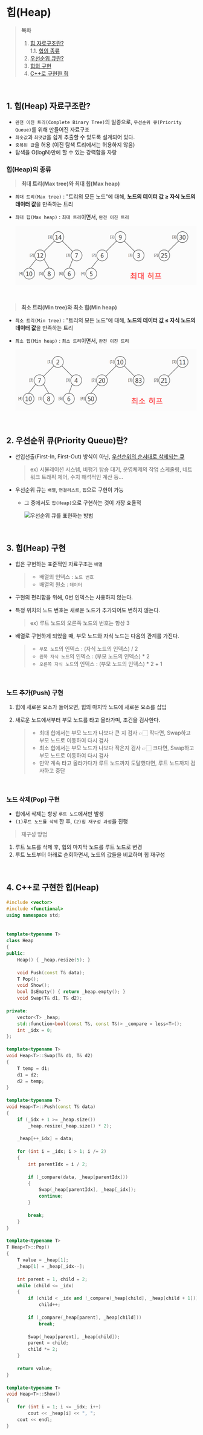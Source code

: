 # 힙(Heap)  

> **목차**  
> 1. [힙 자료구조란?](#1-힙heap-자료구조란)  
> 1.1. [힙의 종류](#힙heap의-종류)  
> 2. [우선순위 큐란?](#2-우선순위-큐priority-queue란)  
> 3. [힙의 구현](#3-힙heap-구현)  
> 4. [C++로 구현한 힙](#4-c로-구현한-힙heap)  

<br>

## 1. 힙(Heap) 자료구조란?
- `완전 이진 트리(Complete Binary Tree)`의 일종으로, `우선순위 큐(Priority Queue)`를 위해 만들어진 자료구조
- `최솟값`과 `최댓값`을 쉽게 추출할 수 있도록 설계되어 있다.  
- `중복된 값`을 허용 (이진 탐색 트리에서는 허용하지 않음)  
- 탐색을 $\mathrm{O(logN)}$만에 할 수 있는 강력함을 자랑  

### 힙(Heap)의 종류  
> **최대 트리(Max tree)와 최대 힙(Max heap)**
- `최대 트리(Max tree)` : "트리의 모든 노드"에 대해, **노드의 데이터 값 $\geq$ 자식 노드의 데이터 값**을 만족하는 트리
- `최대 힙(Max heap)` : `최대 트리`이면서, `완전 이진 트리`  

    ![최대 힙 예](../Resources/Images/최대%20힙%20예.png)  

<br>

> **최소 트리(Min tree)와 최소 힙(Min heap)**  
- `최소 트리(Min tree)` : "트리의 모든 노드"에 대해, **노드의 데이터 값 $\leq$ 자식 노드의 데이터 값**을 만족하는 트리  
- `최소 힙(Min heap)` : `최소 트리`이면서, `완전 이진 트리`  

    ![최소 힙 예](../Resources/Images/최소%20힙%20예.png)  

<br>

## 2. 우선순위 큐(Priority Queue)란?
- 선입선출(First-In, First-Out) 방식이 아닌, <u>우선순위의 순서대로 삭제되는 큐</u>  

    > ex) 시뮬레이션 시스템, 비행기 탑승 대기, 운영체제의 작업 스케줄링, 네트워크 트래픽 제어, 수치 해석적인 계산 등...  

- 우선순위 큐는 `배열`, `연결리스트`, `힙`으로 구현이 가능  
    - 그 중에서도 `힙(Heap)`으로 구현하는 것이 가장 효율적  

        ![우선순위 큐를 표현하는 방법](https://gmlwjd9405.github.io/images/data-structure-heap/data-structure-heap-priorityqueue.png)  

<br>

## 3. 힙(Heap) 구현
- 힙은 구현하는 표준적인 자료구조는 `배열`  

    > - 배열의 인덱스 : `노드 번호`  
    > - 배열의 원소 : `데이터`  

- 구현의 편리함을 위해, 0번 인덱스는 사용하지 않는다.  
- 특정 위치의 노드 번호는 새로운 노드가 추가되어도 변하지 않는다.  

    > ex) 루트 노드의 오른쪽 노드의 번호는 항상 3  

- 배열로 구현하게 되었을 때, 부모 노드와 자식 노드는 다음의 관계를 가진다.  

    > - `부모 노드`의 인덱스 : (자식 노드의 인덱스) / 2  
    > - `왼쪽 자식 노드`의 인덱스 : (부모 노드의 인덱스) * 2  
    > - `오른쪽 자식 노드`의 인덱스 : (부모 노드의 인덱스) * 2 + 1  

<br>

### 노드 추가(Push) 구현
1. 힙에 새로운 요소가 들어오면, 힙의 마지막 노드에 새로운 요소를 삽입
2. 새로운 노드에서부터 부모 노드를 타고 올라가며, 조건을 검사한다.  

    > - 최대 힙에서는 부모 노드가 나보다 큰 지 검사 👉🏻 작다면, Swap하고 부모 노드로 이동하여 다시 검사  
    > - 최소 힙에서는 부모 노드가 나보다 작은지 검사 👉🏻 크다면, Swap하고 부모 노드로 이동하여 다시 검사  
    > - 만약 계속 타고 올라가다가 루트 노드까지 도달했다면, 루트 노드까지 검사하고 중단  

<br>

### 노드 삭제(Pop) 구현
- 힙에서 삭제는 항상 `루트 노드`에서만 발생  
- `(1)루트 노드를 삭제` 한 후, `(2)힙 재구성 과정`을 진행  

> 재구성 방법  
1. 루트 노드를 삭제 후, 힙의 마지막 노드를 루트 노드로 변경  
2. 루트 노드부터 아래로 순회하면서, 노드의 값들을 비교하며 힙 재구성  

<br>

## 4. C++로 구현한 힙(Heap)
```cpp
#include <vector>
#include <functional>
using namespace std;


template<typename T>
class Heap
{
public:
	Heap() { _heap.resize(5); }

	void Push(const T& data);
	T Pop();
	void Show();
	bool IsEmpty() { return _heap.empty(); }
	void Swap(T& d1, T& d2);

private:
	vector<T> _heap;
	std::function<bool(const T&, const T&)> _compare = less<T>();
	int _idx = 0;
};

template<typename T>
void Heap<T>::Swap(T& d1, T& d2)
{
	T temp = d1;
	d1 = d2;
	d2 = temp;
}

template<typename T>
void Heap<T>::Push(const T& data)
{
	if (_idx + 1 >= _heap.size())
		_heap.resize(_heap.size() * 2);

	_heap[++_idx] = data;

	for (int i = _idx; i > 1; i /= 2)
	{
		int parentIdx = i / 2;

		if (_compare(data, _heap[parentIdx]))
		{
			Swap(_heap[parentIdx], _heap[_idx]);
			continue;
		}

		break;
	}
}

template<typename T>
T Heap<T>::Pop()
{
	T value = _heap[1];
	_heap[1] = _heap[_idx--];
	
	int parent = 1, child = 2;
	while (child <= _idx)
	{
		if (child < _idx and !_compare(_heap[child], _heap[child + 1]))
			child++;

		if (_compare(_heap[parent], _heap[child]))
			break;

		Swap(_heap[parent], _heap[child]);
		parent = child;
		child *= 2;
	}

	return value;
}

template<typename T>
void Heap<T>::Show()
{
	for (int i = 1; i <= _idx; i++)
		cout << _heap[i] << ", ";
	cout << endl;
}
```  

